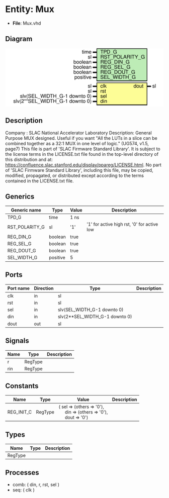 # Entity: Mux

- **File**: Mux.vhd
## Diagram

![Diagram](Mux.svg "Diagram")
## Description

Company    : SLAC National Accelerator Laboratory
Description: General Purpose MUX designed.
      Useful if you want "All the LUTs in a slice can be combined
      together as a 32:1 MUX in one level of logic." (UG574, v1.5, page7)
This file is part of 'SLAC Firmware Standard Library'.
It is subject to the license terms in the LICENSE.txt file found in the
top-level directory of this distribution and at:
   https://confluence.slac.stanford.edu/display/ppareg/LICENSE.html.
No part of 'SLAC Firmware Standard Library', including this file,
may be copied, modified, propagated, or distributed except according to
the terms contained in the LICENSE.txt file.
## Generics

| Generic name   | Type     | Value | Description                                 |
| -------------- | -------- | ----- | ------------------------------------------- |
| TPD_G          | time     | 1 ns  |                                             |
| RST_POLARITY_G | sl       | '1'   | '1' for active high rst, '0' for active low |
| REG_DIN_G      | boolean  | true  |                                             |
| REG_SEL_G      | boolean  | true  |                                             |
| REG_DOUT_G     | boolean  | true  |                                             |
| SEL_WIDTH_G    | positive | 5     |                                             |
## Ports

| Port name | Direction | Type                           | Description |
| --------- | --------- | ------------------------------ | ----------- |
| clk       | in        | sl                             |             |
| rst       | in        | sl                             |             |
| sel       | in        | slv(SEL_WIDTH_G-1 downto 0)    |             |
| din       | in        | slv(2**SEL_WIDTH_G-1 downto 0) |             |
| dout      | out       | sl                             |             |
## Signals

| Name | Type    | Description |
| ---- | ------- | ----------- |
| r    | RegType |             |
| rin  | RegType |             |
## Constants

| Name       | Type    | Value                                                                                                                                                       | Description |
| ---------- | ------- | ----------------------------------------------------------------------------------------------------------------------------------------------------------- | ----------- |
| REG_INIT_C | RegType |  (       sel  => (others => '0'),<br><span style="padding-left:20px">       din  => (others => '0'),<br><span style="padding-left:20px">       dout => '0') |             |
## Types

| Name    | Type | Description |
| ------- | ---- | ----------- |
| RegType |      |             |
## Processes
- comb: ( din, r, rst, sel )
- seq: ( clk )
